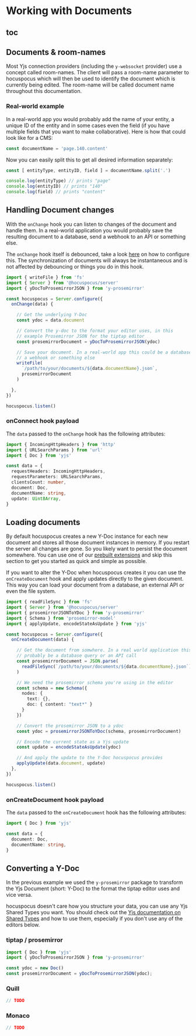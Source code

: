 # Working with Documents

## toc

## Documents & room-names

Most Yjs connection providers (including the `y-websocket` provider) use a concept called room-names. The client will pass a room-name parameter to hocuspocus which will then be used to identify the document which is currently being edited. The room-name will be called document name throughout this documentation.

### Real-world example

In a real-world app you would probably add the name of your entity, a unique ID of the entity and in
some cases even the field (if you have multiple fields that you want to make collaborative). Here is
how that could look like for a CMS:

```js
const documentName = 'page.140.content'
```

Now you can easily split this to get all desired information separately:

```js
const [ entityType, entityID, field ] = documentName.split('.')

console.log(entityType) // prints "page"
console.log(entityID) // prints "140"
console.log(field) // prints "content"
```

## Handling Document changes

With the `onChange` hook you can listen to changes of the document and handle them. In a real-world
application you would probably save the resulting document to a database, send a webhook to an API
or something else.

The `onChange` hook itself is debounced, take a look [here](/guide/configuration) on how
to configure this. The synchronization of documents will always be instantaneous and is not affected by debouncing or things you do in this hook.

```typescript
import { writeFile } from 'fs'
import { Server } from '@hocuspocus/server'
import { yDocToProsemirrorJSON } from 'y-prosemirror'

const hocuspocus = Server.configure({
  onChange(data) {

    // Get the underlying Y-Doc
    const ydoc = data.document

    // Convert the y-doc to the format your editor uses, in this
    // example Prosemirror JSON for the tiptap editor
    const prosemirrorDocument = yDocToProsemirrorJSON(ydoc)

    // Save your document. In a real-world app this could be a database query
    // a webhook or something else
    writeFile(
      `/path/to/your/documents/${data.documentName}.json`,
      prosemirrorDocument
    )

  },
})

hocuspocus.listen()
```

### onConnect hook payload

The `data` passed to the `onChange` hook has the following attributes:

```typescript
import { IncomingHttpHeaders } from 'http'
import { URLSearchParams } from 'url'
import { Doc } from 'yjs'

const data = {
  requestHeaders: IncomingHttpHeaders,
  requestParameters: URLSearchParams,
  clientsCount: number,
  document: Doc,
  documentName: string,
  update: Uint8Array,
}
```

## Loading documents

By default hocuspocus creates a new Y-Doc instance for each new document and stores all those document instances in memory. If you restart the server all changes are gone. So you likely want to persist the document somewhere. You can use one of our [prebuilt extensions](/guide/extensions) and skip this section to get you started as quick and simple as possible.

If you want to alter the Y-Doc when hocuspocus creates it you can use the `onCreateDocument` hook and apply updates directly to the given document. This way you can load your document from a database, an external API or even the file system.

```typescript
import { readFileSync } from 'fs'
import { Server } from '@hocuspocus/server'
import { prosemirrorJSONToYDoc } from 'y-prosemirror'
import { Schema } from 'prosemirror-model'
import { applyUpdate, encodeStateAsUpdate } from 'yjs'

const hocuspocus = Server.configure({
  onCreateDocument(data) {

    // Get the document from somwhere. In a real world application this would
    // probably be a database query or an API call
    const prosemirrorDocument = JSON.parse(
      readFileSync(`/path/to/your/documents/${data.documentName}.json`)
    )

    // We need the prosemirror schema you're using in the editor
    const schema = new Schema({
      nodes: {
        text: {},
        doc: { content: "text*" }
      }
    })

    // Convert the prosemirror JSON to a ydoc
    const ydoc = prosemirrorJSONToYDoc(schema, prosemirrorDocument)

    // Encode the current state as a Yjs update
    const update = encodeStateAsUpdate(ydoc)

    // And apply the update to the Y-Doc hocuspocus provides
    applyUpdate(data.document, update)
  },
})

hocuspocus.listen()
```

### onCreateDocument hook payload

The `data` passed to the `onCreateDocument` hook has the following attributes:

```typescript
import { Doc } from 'yjs'

const data = {
  document: Doc,
  documentName: string,
}
```

## Converting a Y-Doc

In the previous example we used the `y-prosemirror` package to transform the Yjs Document (short: Y-Doc) to the format the tiptap editor uses and vice versa.

hocuspocus doesn't care how you structure your data, you can use any Yjs Shared Types you want. You should check out the [Yjs documentation on Shared Types](https://docs.yjs.dev/getting-started/working-with-shared-types) and how to use them, especially if you don't use any of the editors below.


### tiptap / prosemirror

```typescript
import { Doc } from 'yjs'
import { yDocToProsemirrorJSON } from 'y-prosemirror'

const ydoc = new Doc()
const prosemirrorDocument = yDocToProsemirrorJSON(ydoc);
```

### Quill

```typescript
// TODO
```

### Monaco

```typescript
// TODO
```
